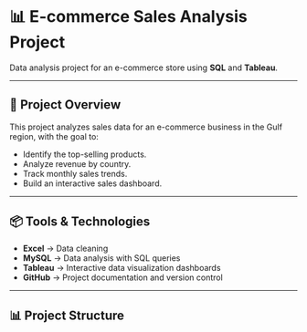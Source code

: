 # 📊 E-commerce Sales Analysis Project

Data analysis project for an e-commerce store using **SQL** and **Tableau**.

---

## 📌 Project Overview

This project analyzes sales data for an e-commerce business in the Gulf region, with the goal to:
- Identify the top-selling products.
- Analyze revenue by country.
- Track monthly sales trends.
- Build an interactive sales dashboard.

---

## 📦 Tools & Technologies

- **Excel** → Data cleaning
- **MySQL** → Data analysis with SQL queries
- **Tableau** → Interactive data visualization dashboards
- **GitHub** → Project documentation and version control

---

## 📊 Project Structure
